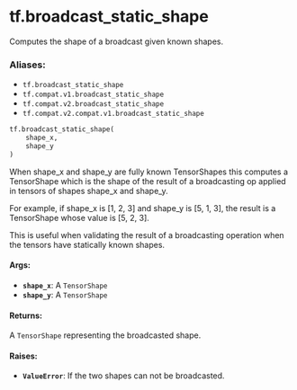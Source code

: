 <div itemscope itemtype="http://developers.google.com/ReferenceObject">
<meta itemprop="name" content="tf.broadcast_static_shape" />
<meta itemprop="path" content="Stable" />
</div>

# tf.broadcast_static_shape

Computes the shape of a broadcast given known shapes.

### Aliases:

* `tf.broadcast_static_shape`
* `tf.compat.v1.broadcast_static_shape`
* `tf.compat.v2.broadcast_static_shape`
* `tf.compat.v2.compat.v1.broadcast_static_shape`

``` python
tf.broadcast_static_shape(
    shape_x,
    shape_y
)
```

<!-- Placeholder for "Used in" -->

When shape_x and shape_y are fully known TensorShapes this computes a
TensorShape which is the shape of the result of a broadcasting op applied in
tensors of shapes shape_x and shape_y.

For example, if shape_x is [1, 2, 3] and shape_y is [5, 1, 3], the result is a
TensorShape whose value is [5, 2, 3].

This is useful when validating the result of a broadcasting operation when the
tensors have statically known shapes.

#### Args:


* <b>`shape_x`</b>: A `TensorShape`
* <b>`shape_y`</b>: A `TensorShape`


#### Returns:

A `TensorShape` representing the broadcasted shape.



#### Raises:


* <b>`ValueError`</b>: If the two shapes can not be broadcasted.